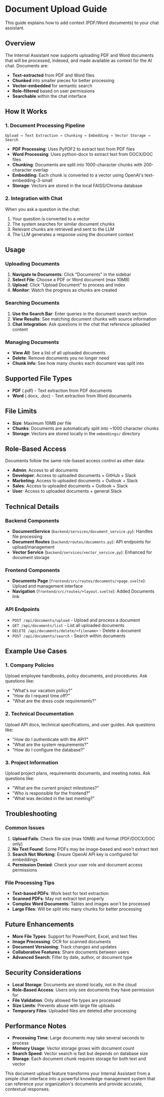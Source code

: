 # Document Upload Guide

This guide explains how to add context (PDF/Word documents) to your chat assistant.

## Overview

The Internal Assistant now supports uploading PDF and Word documents that will be processed, indexed, and made available as context for the AI chat. Documents are:

- **Text-extracted** from PDF and Word files
- **Chunked** into smaller pieces for better processing
- **Vector-embedded** for semantic search
- **Role-filtered** based on user permissions
- **Searchable** within the chat interface

## How It Works

### 1. Document Processing Pipeline

```
Upload → Text Extraction → Chunking → Embedding → Vector Storage → Search
```

- **PDF Processing**: Uses PyPDF2 to extract text from PDF files
- **Word Processing**: Uses python-docx to extract text from DOCX/DOC files
- **Chunking**: Documents are split into 1000-character chunks with 200-character overlap
- **Embedding**: Each chunk is converted to a vector using OpenAI's text-embedding-3-small
- **Storage**: Vectors are stored in the local FAISS/Chroma database

### 2. Integration with Chat

When you ask a question in the chat:

1. Your question is converted to a vector
2. The system searches for similar document chunks
3. Relevant chunks are retrieved and sent to the LLM
4. The LLM generates a response using the document context

## Usage

### Uploading Documents

1. **Navigate to Documents**: Click "Documents" in the sidebar
2. **Select File**: Choose a PDF or Word document (max 10MB)
3. **Upload**: Click "Upload Document" to process and index
4. **Monitor**: Watch the progress as chunks are created

### Searching Documents

1. **Use the Search Bar**: Enter queries in the document search section
2. **View Results**: See matching document chunks with source information
3. **Chat Integration**: Ask questions in the chat that reference uploaded content

### Managing Documents

- **View All**: See a list of all uploaded documents
- **Delete**: Remove documents you no longer need
- **Chunk Info**: See how many chunks each document was split into

## Supported File Types

- **PDF** (.pdf) - Text extraction from PDF documents
- **Word** (.docx, .doc) - Text extraction from Word documents

## File Limits

- **Size**: Maximum 10MB per file
- **Chunks**: Documents are automatically split into ~1000 character chunks
- **Storage**: Vectors are stored locally in the `embeddings/` directory

## Role-Based Access

Documents follow the same role-based access control as other data:

- **Admin**: Access to all documents
- **Developer**: Access to uploaded documents + GitHub + Slack
- **Marketing**: Access to uploaded documents + Outlook + Slack
- **Sales**: Access to uploaded documents + Outlook + Slack
- **User**: Access to uploaded documents + general Slack

## Technical Details

### Backend Components

- **DocumentService** (`backend/services/document_service.py`): Handles file processing
- **Document Routes** (`backend/routes/documents.py`): API endpoints for upload/management
- **Vector Service** (`backend/services/vector_service.py`): Enhanced for document storage

### Frontend Components

- **Documents Page** (`frontend/src/routes/documents/+page.svelte`): Upload and management interface
- **Navigation** (`frontend/src/routes/+layout.svelte`): Added Documents link

### API Endpoints

- `POST /api/documents/upload` - Upload and process a document
- `GET /api/documents/list` - List all uploaded documents
- `DELETE /api/documents/delete/<filename>` - Delete a document
- `POST /api/documents/search` - Search within documents

## Example Use Cases

### 1. Company Policies
Upload employee handbooks, policy documents, and procedures. Ask questions like:
- "What's our vacation policy?"
- "How do I request time off?"
- "What are the dress code requirements?"

### 2. Technical Documentation
Upload API docs, technical specifications, and user guides. Ask questions like:
- "How do I authenticate with the API?"
- "What are the system requirements?"
- "How do I configure the database?"

### 3. Project Information
Upload project plans, requirements documents, and meeting notes. Ask questions like:
- "What are the current project milestones?"
- "Who is responsible for the frontend?"
- "What was decided in the last meeting?"

## Troubleshooting

### Common Issues

1. **Upload Fails**: Check file size (max 10MB) and format (PDF/DOCX/DOC only)
2. **No Text Found**: Some PDFs may be image-based and won't extract text
3. **Search Not Working**: Ensure OpenAI API key is configured for embeddings
4. **Permission Denied**: Check your user role and document access permissions

### File Processing Tips

- **Text-based PDFs**: Work best for text extraction
- **Scanned PDFs**: May not extract text properly
- **Complex Word Documents**: Tables and images won't be processed
- **Large Files**: Will be split into many chunks for better processing

## Future Enhancements

- **More File Types**: Support for PowerPoint, Excel, and text files
- **Image Processing**: OCR for scanned documents
- **Document Versioning**: Track changes and updates
- **Collaborative Features**: Share documents between users
- **Advanced Search**: Filter by date, author, or document type

## Security Considerations

- **Local Storage**: Documents are stored locally, not in the cloud
- **Role-Based Access**: Users only see documents they have permission for
- **File Validation**: Only allowed file types are processed
- **Size Limits**: Prevents abuse with large file uploads
- **Temporary Files**: Uploaded files are deleted after processing

## Performance Notes

- **Processing Time**: Large documents may take several seconds to process
- **Memory Usage**: Vector storage grows with document count
- **Search Speed**: Vector search is fast but depends on database size
- **Storage**: Each document chunk requires storage for both text and vector

This document upload feature transforms your Internal Assistant from a simple chat interface into a powerful knowledge management system that can reference your organization's documents and provide accurate, contextual responses.
